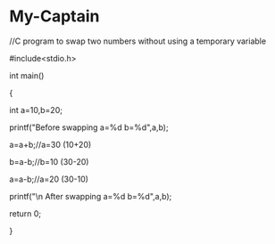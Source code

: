 # My-Captain
//C program to swap two numbers without
       using a temporary variable

#include<stdio.h>

int main()

{

int a=10,b=20;

printf("Before swapping a=%d b=%d",a,b);

a=a+b;//a=30 (10+20)

b=a-b;//b=10 (30-20) 

a=a-b;//a=20 (30-10)

printf("\n After swapping a=%d b=%d",a,b);

return 0;

}



